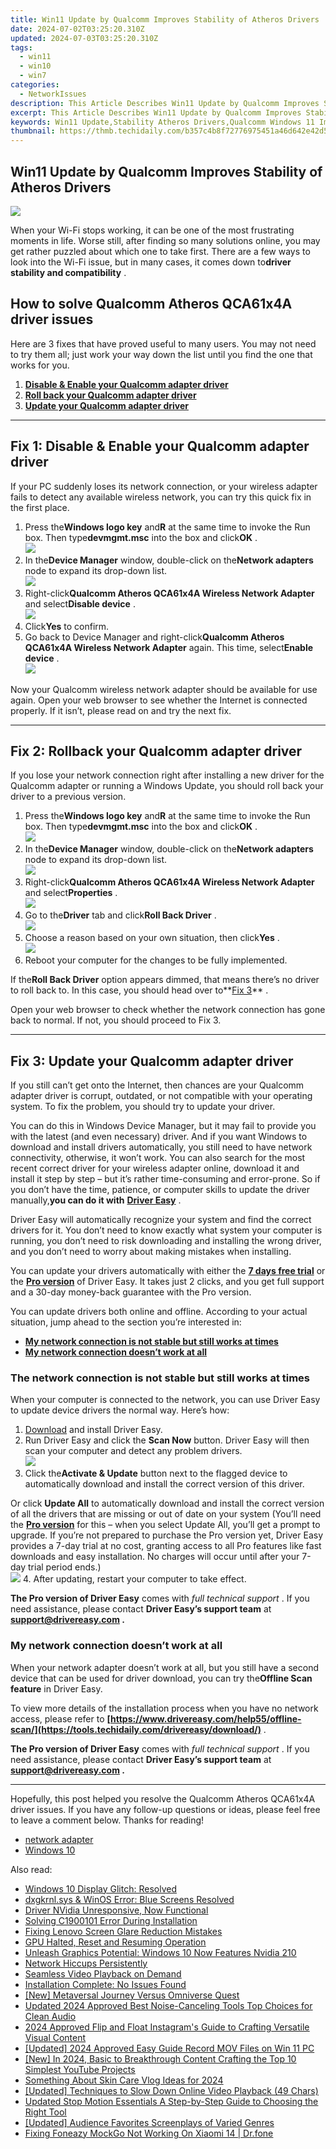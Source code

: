 ```yaml
---
title: Win11 Update by Qualcomm Improves Stability of Atheros Drivers
date: 2024-07-02T03:25:20.310Z
updated: 2024-07-03T03:25:20.310Z
tags:
  - win11
  - win10
  - win7
categories:
  - NetworkIssues
description: This Article Describes Win11 Update by Qualcomm Improves Stability of Atheros Drivers
excerpt: This Article Describes Win11 Update by Qualcomm Improves Stability of Atheros Drivers
keywords: Win11 Update,Stability Atheros Drivers,Qualcomm Windows 11 Improvements,Atheros Driver Updates,Windows 11 Performance Enhancement,Atheros Network Optimization,Qualcomm Tech Upgrade for Win11
thumbnail: https://thmb.techidaily.com/b357c4b8f72776975451a46d642e42d569af6d435c0d587f7372c46c2b7924bd.jpg
---
```


## Win11 Update by Qualcomm Improves Stability of Atheros Drivers

![](https://images.drivereasy.com/wp-content/uploads/2019/04/image-211.png)

 When your Wi-Fi stops working, it can be one of the most frustrating moments in life. Worse still, after finding so many solutions online, you may get rather puzzled about which one to take first. There are a few ways to look into the Wi-Fi issue, but in many cases, it comes down to**driver stability and compatibility** .

## How to solve Qualcomm Atheros QCA61x4A driver issues

 Here are 3 fixes that have proved useful to many users. You may not need to try them all; just work your way down the list until you find the one that works for you.

1. **[Disable & Enable your Qualcomm adapter driver](#fix1)**
2. [**Roll back your Qualcomm adapter driver**](#fix2)
3. [**Update your Qualcomm adapter driver**](#fix3)

---

## Fix 1: Disable & Enable your Qualcomm adapter driver

 If your PC suddenly loses its network connection, or your wireless adapter fails to detect any available wireless network, you can try this quick fix in the first place.

1. Press the**Windows logo key** and**R** at the same time to invoke the Run box. Then type**devmgmt.msc** into the box and click**OK** .  
![](https://www.drivereasy.com/wp-content/uploads/2015/11/run-devmgmt.msc_.jpg)
2. In the**Device Manager** window, double-click on the**Network adapters** node to expand its drop-down list.  
![](https://www.drivereasy.com/wp-content/uploads/2019/04/image-213.png)
3. Right-click**Qualcomm Atheros QCA61x4A Wireless Network Adapter** and select**Disable device** .  
![](https://www.drivereasy.com/wp-content/uploads/2019/04/image-214.png)
4. Click**Yes** to confirm.
5. Go back to Device Manager and right-click**Qualcomm Atheros QCA61x4A Wireless Network Adapter** again. This time, select**Enable device** .  
![](https://www.drivereasy.com/wp-content/uploads/2019/04/image-215.png)

 Now your Qualcomm wireless network adapter should be available for use again. Open your web browser to see whether the Internet is connected properly. If it isn’t, please read on and try the next fix.

---

## Fix 2: Rollback your Qualcomm adapter driver

 If you lose your network connection right after installing a new driver for the Qualcomm adapter or running a Windows Update, you should roll back your driver to a previous version.

1. Press the**Windows logo key** and**R** at the same time to invoke the Run box. Then type**devmgmt.msc** into the box and click**OK** .  
![](https://www.drivereasy.com/wp-content/uploads/2015/11/run-devmgmt.msc_.jpg)
2. In the**Device Manager** window, double-click on the**Network adapters** node to expand its drop-down list.  
![](https://www.drivereasy.com/wp-content/uploads/2019/04/image-213.png)
3. Right-click**Qualcomm Atheros QCA61x4A Wireless Network Adapter** and select**Properties** .  
![](https://www.drivereasy.com/wp-content/uploads/2019/04/image-216.png)
4. Go to the**Driver** tab and click**Roll Back Driver** .  
![](https://www.drivereasy.com/wp-content/uploads/2019/05/qualcom-atheros.png)
5. Choose a reason based on your own situation, then click**Yes** .  
![](https://www.drivereasy.com/wp-content/uploads/2019/04/image-218.png)
6. Reboot your computer for the changes to be fully implemented.

 If the**Roll Back Driver** option appears dimmed, that means there’s no driver to roll back to. In this case, you should head over to**[Fix 3](#fix3)** .

 Open your web browser to check whether the network connection has gone back to normal. If not, you should proceed to Fix 3.

---

## Fix 3: Update your Qualcomm adapter driver

 If you still can’t get onto the Internet, then chances are your Qualcomm adapter driver is corrupt, outdated, or not compatible with your operating system. To fix the problem, you should try to update your driver.

 You can do this in Windows Device Manager, but it may fail to provide you with the latest (and even necessary) driver. And if you want Windows to download and install drivers automatically, you still need to have network connectivity, otherwise, it won’t work. You can also search for the most recent correct driver for your wireless adapter online, download it and install it step by step – but it’s rather time-consuming and error-prone. So if you don’t have the time, patience, or computer skills to update the driver manually,**you can do it with** **[Driver Easy](https://tools.techidaily.com/drivereasy/download/)**  .

 Driver Easy will automatically recognize your system and find the correct drivers for it. You don’t need to know exactly what system your computer is running, you don’t need to risk downloading and installing the wrong driver, and you don’t need to worry about making mistakes when installing.

 You can update your drivers automatically with either the [**7 days free trial**](https://tools.techidaily.com/drivereasy/download/) or the [**Pro version**](https://tools.techidaily.com/drivereasy/download/) of Driver Easy. It takes just 2 clicks, and you get full support and a 30-day money-back guarantee with the Pro version.

 You can update drivers both online and offline. According to your actual situation, jump ahead to the section you’re interested in:

* **[My network connection is not stable but still works at times](#stable)**
* **[My network connection doesn’t work at all](#not)**

### The network connection is not stable but still works at times

 When your computer is connected to the network, you can use Driver Easy to update device drivers the normal way. Here’s how:

1. [Download](https://tools.techidaily.com/drivereasy/download/) and install Driver Easy.
2. Run Driver Easy and click the **Scan Now** button. Driver Easy will then scan your computer and detect any problem drivers.  
![](https://www.drivereasy.com/wp-content/uploads/2020/10/6_0_scan-now.jpg)
3. Click the**Activate & Update** button next to the flagged device to automatically download and install the correct version of this driver.  

 Or click **Update All** to automatically download and install the correct version of all the drivers that are missing or out of date on your system (You’ll need the **[Pro version](https://tools.techidaily.com/drivereasy/download/)**  for this – when you select Update All, you’ll get a prompt to upgrade. If you’re not prepared to purchase the Pro version yet, Driver Easy provides a 7-day trial at no cost, granting access to all Pro features like fast downloads and easy installation. No charges will occur until after your 7-day trial period ends.)  
![](https://www.drivereasy.com/wp-content/uploads/2019/05/Qualcomm-Atheros-QCA61x4A-Wireless-Network-Adapter.png)
4. After updating, restart your computer to take effect.

**The Pro version of Driver Easy** comes with _full technical support_ . If you need assistance, please contact **Driver Easy’s support team** at **[support@drivereasy.com](mailto:support@drivereasy.com) .**

### My network connection doesn’t work at all

 When your network adapter doesn’t work at all, but you still have a second device that can be used for driver download, you can try the**Offline Scan feature** in Driver Easy.

 To view more details of the installation process when you have no network access, please refer to **[https://www.drivereasy.com/help55/offline-scan/](https://tools.techidaily.com/drivereasy/download/)**  .

**The Pro version of Driver Easy** comes with _full technical support_ . If you need assistance, please contact **Driver Easy’s support team** at **[support@drivereasy.com](mailto:support@drivereasy.com) .**

---

 Hopefully, this post helped you resolve the Qualcomm Atheros QCA61x4A driver issues. If you have any follow-up questions or ideas, please feel free to leave a comment below. Thanks for reading!

* [network adapter](https://tools.techidaily.com/drivereasy/download/)
* [Windows 10](https://tools.techidaily.com/drivereasy/download/)

<ins class="adsbygoogle"
     style="display:block"
     data-ad-format="autorelaxed"
     data-ad-client="ca-pub-7571918770474297"
     data-ad-slot="1223367746"></ins>



<ins class="adsbygoogle"
     style="display:block"
     data-ad-client="ca-pub-7571918770474297"
     data-ad-slot="8358498916"
     data-ad-format="auto"
     data-full-width-responsive="true"></ins>

<span class="atpl-alsoreadstyle">Also read:</span>
<div><ul>
<li><a href="https://network-issues.techidaily.com/windows-10-display-glitch-resolved/"><u>Windows 10 Display Glitch: Resolved</u></a></li>
<li><a href="https://network-issues.techidaily.com/dxgkrnlsys-and-winos-error-blue-screens-resolved/"><u>dxgkrnl.sys & WinOS Error: Blue Screens Resolved</u></a></li>
<li><a href="https://network-issues.techidaily.com/driver-nvidia-unresponsive-now-functional/"><u>Driver NVidia Unresponsive, Now Functional</u></a></li>
<li><a href="https://network-issues.techidaily.com/solving-c1900101-error-during-installation/"><u>Solving C1900101 Error During Installation</u></a></li>
<li><a href="https://network-issues.techidaily.com/fixing-lenovo-screen-glare-reduction-mistakes/"><u>Fixing Lenovo Screen Glare Reduction Mistakes</u></a></li>
<li><a href="https://network-issues.techidaily.com/gpu-halted-reset-and-resuming-operation/"><u>GPU Halted, Reset and Resuming Operation</u></a></li>
<li><a href="https://network-issues.techidaily.com/unleash-graphics-potential-windows-10-now-features-nvidia-210/"><u>Unleash Graphics Potential: Windows 10 Now Features Nvidia 210</u></a></li>
<li><a href="https://network-issues.techidaily.com/network-hiccups-persistently/"><u>Network Hiccups Persistently</u></a></li>
<li><a href="https://network-issues.techidaily.com/seamless-video-playback-on-demand/"><u>Seamless Video Playback on Demand</u></a></li>
<li><a href="https://network-issues.techidaily.com/installation-complete-no-issues-found/"><u>Installation Complete: No Issues Found</u></a></li>
<li><a href="https://extra-approaches.techidaily.com/new-metaversal-journey-versus-omniverse-quest/"><u>[New] Metaversal Journey Versus Omniverse Quest</u></a></li>
<li><a href="https://audio-shaping.techidaily.com/updated-2024-approved-best-noise-canceling-tools-top-choices-for-clean-audio/"><u>Updated 2024 Approved Best Noise-Canceling Tools Top Choices for Clean Audio</u></a></li>
<li><a href="https://instagram-clips.techidaily.com/2024-approved-flip-and-float-instagrams-guide-to-crafting-versatile-visual-content/"><u>2024 Approved  Flip and Float  Instagram's Guide to Crafting Versatile Visual Content</u></a></li>
<li><a href="https://screen-sharing-recording.techidaily.com/updated-2024-approved-easy-guide-record-mov-files-on-win-11-pc/"><u>[Updated] 2024 Approved  Easy Guide  Record MOV Files on Win 11 PC</u></a></li>
<li><a href="https://facebook-video-share.techidaily.com/new-in-2024-basic-to-breakthrough-content-crafting-the-top-10-simplest-youtube-projects/"><u>[New] In 2024, Basic to Breakthrough Content  Crafting the Top 10 Simplest YouTube Projects</u></a></li>
<li><a href="https://ai-editing-video.techidaily.com/something-about-skin-care-vlog-ideas-for-2024/"><u>Something About Skin Care Vlog Ideas for 2024</u></a></li>
<li><a href="https://facebook-video-share.techidaily.com/updated-techniques-to-slow-down-online-video-playback-49-chars/"><u>[Updated] Techniques to Slow Down Online Video Playback (49 Chars)</u></a></li>
<li><a href="https://smart-video-editing.techidaily.com/updated-stop-motion-essentials-a-step-by-step-guide-to-choosing-the-right-tool/"><u>Updated Stop Motion Essentials A Step-by-Step Guide to Choosing the Right Tool</u></a></li>
<li><a href="https://extra-hints.techidaily.com/updated-audience-favorites-screenplays-of-varied-genres/"><u>[Updated] Audience Favorites  Screenplays of Varied Genres</u></a></li>
<li><a href="https://fake-location.techidaily.com/fixing-foneazy-mockgo-not-working-on-xiaomi-14-drfone-by-drfone-virtual-android/"><u>Fixing Foneazy MockGo Not Working On Xiaomi 14 | Dr.fone</u></a></li>
</ul></div>
